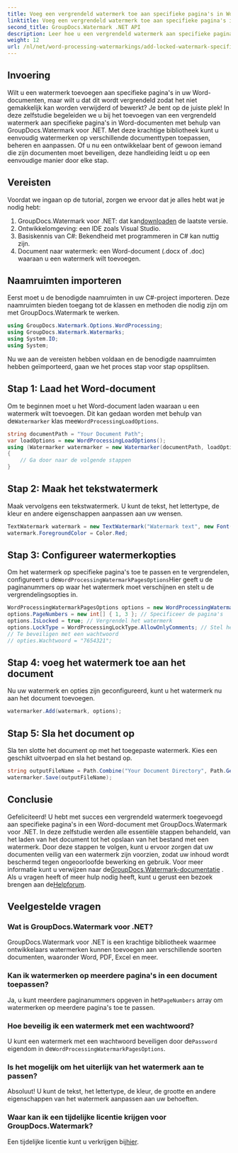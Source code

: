 ```yaml
---
title: Voeg een vergrendeld watermerk toe aan specifieke pagina's in Word-documenten
linktitle: Voeg een vergrendeld watermerk toe aan specifieke pagina's in Word-documenten
second_title: GroupDocs.Watermark .NET API
description: Leer hoe u een vergrendeld watermerk aan specifieke pagina's in Word-documenten kunt toevoegen met GroupDocs.Watermark voor .NET met onze eenvoudige stapsgewijze handleiding.
weight: 12
url: /nl/net/word-processing-watermarkings/add-locked-watermark-specific-pages-word-docs/
---
```

## Invoering
Wilt u een watermerk toevoegen aan specifieke pagina's in uw Word-documenten, maar wilt u dat dit wordt vergrendeld zodat het niet gemakkelijk kan worden verwijderd of bewerkt? Je bent op de juiste plek! In deze zelfstudie begeleiden we u bij het toevoegen van een vergrendeld watermerk aan specifieke pagina's in Word-documenten met behulp van GroupDocs.Watermark voor .NET. Met deze krachtige bibliotheek kunt u eenvoudig watermerken op verschillende documenttypen toepassen, beheren en aanpassen. Of u nu een ontwikkelaar bent of gewoon iemand die zijn documenten moet beveiligen, deze handleiding leidt u op een eenvoudige manier door elke stap.
## Vereisten
Voordat we ingaan op de tutorial, zorgen we ervoor dat je alles hebt wat je nodig hebt:
1.  GroupDocs.Watermark voor .NET: dat kan[downloaden](https://releases.groupdocs.com/Watermark/net/) de laatste versie.
2. Ontwikkelomgeving: een IDE zoals Visual Studio.
3. Basiskennis van C#: Bekendheid met programmeren in C# kan nuttig zijn.
4. Document naar watermerk: een Word-document (.docx of .doc) waaraan u een watermerk wilt toevoegen.
## Naamruimten importeren
Eerst moet u de benodigde naamruimten in uw C#-project importeren. Deze naamruimten bieden toegang tot de klassen en methoden die nodig zijn om met GroupDocs.Watermark te werken.
```csharp
using GroupDocs.Watermark.Options.WordProcessing;
using GroupDocs.Watermark.Watermarks;
using System.IO;
using System;
```
Nu we aan de vereisten hebben voldaan en de benodigde naamruimten hebben geïmporteerd, gaan we het proces stap voor stap opsplitsen.
## Stap 1: Laad het Word-document
 Om te beginnen moet u het Word-document laden waaraan u een watermerk wilt toevoegen. Dit kan gedaan worden met behulp van de`Watermarker` klas mee`WordProcessingLoadOptions`.
```csharp
string documentPath = "Your Document Path";
var loadOptions = new WordProcessingLoadOptions();
using (Watermarker watermarker = new Watermarker(documentPath, loadOptions))
{
    // Ga door naar de volgende stappen
}
```
## Stap 2: Maak het tekstwatermerk
Maak vervolgens een tekstwatermerk. U kunt de tekst, het lettertype, de kleur en andere eigenschappen aanpassen aan uw wensen.
```csharp
TextWatermark watermark = new TextWatermark("Watermark text", new Font("Arial", 19));
watermark.ForegroundColor = Color.Red;
```
## Stap 3: Configureer watermerkopties
 Om het watermerk op specifieke pagina's toe te passen en te vergrendelen, configureert u de`WordProcessingWatermarkPagesOptions`Hier geeft u de paginanummers op waar het watermerk moet verschijnen en stelt u de vergrendelingsopties in.
```csharp
WordProcessingWatermarkPagesOptions options = new WordProcessingWatermarkPagesOptions();
options.PageNumbers = new int[] { 1, 3 }; // Specificeer de pagina's
options.IsLocked = true; // Vergrendel het watermerk
options.LockType = WordProcessingLockType.AllowOnlyComments; // Stel het slottype in
// Te beveiligen met een wachtwoord
// opties.Wachtwoord = "7654321";
```
## Stap 4: voeg het watermerk toe aan het document
Nu uw watermerk en opties zijn geconfigureerd, kunt u het watermerk nu aan het document toevoegen.
```csharp
watermarker.Add(watermark, options);
```
## Stap 5: Sla het document op
Sla ten slotte het document op met het toegepaste watermerk. Kies een geschikt uitvoerpad en sla het bestand op.
```csharp
string outputFileName = Path.Combine("Your Document Directory", Path.GetFileName(documentPath));
watermarker.Save(outputFileName);
```
## Conclusie
Gefeliciteerd! U hebt met succes een vergrendeld watermerk toegevoegd aan specifieke pagina's in een Word-document met GroupDocs.Watermark voor .NET. In deze zelfstudie werden alle essentiële stappen behandeld, van het laden van het document tot het opslaan van het bestand met een watermerk. Door deze stappen te volgen, kunt u ervoor zorgen dat uw documenten veilig van een watermerk zijn voorzien, zodat uw inhoud wordt beschermd tegen ongeoorloofde bewerking en gebruik.
 Voor meer informatie kunt u verwijzen naar de[GroupDocs.Watermark-documentatie](https://tutorials.groupdocs.com/Watermark/net/) . Als u vragen heeft of meer hulp nodig heeft, kunt u gerust een bezoek brengen aan de[Helpforum](https://forum.groupdocs.com/c/watermark/19).
## Veelgestelde vragen
### Wat is GroupDocs.Watermark voor .NET?
GroupDocs.Watermark voor .NET is een krachtige bibliotheek waarmee ontwikkelaars watermerken kunnen toevoegen aan verschillende soorten documenten, waaronder Word, PDF, Excel en meer.
### Kan ik watermerken op meerdere pagina's in een document toepassen?
 Ja, u kunt meerdere paginanummers opgeven in het`PageNumbers` array om watermerken op meerdere pagina's toe te passen.
### Hoe beveilig ik een watermerk met een wachtwoord?
 U kunt een watermerk met een wachtwoord beveiligen door de`Password` eigendom in de`WordProcessingWatermarkPagesOptions`.
### Is het mogelijk om het uiterlijk van het watermerk aan te passen?
Absoluut! U kunt de tekst, het lettertype, de kleur, de grootte en andere eigenschappen van het watermerk aanpassen aan uw behoeften.
### Waar kan ik een tijdelijke licentie krijgen voor GroupDocs.Watermark?
 Een tijdelijke licentie kunt u verkrijgen bij[hier](https://purchase.groupdocs.com/temporary-license/).